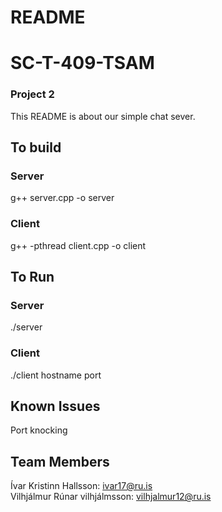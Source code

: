 # README
# SC-T-409-TSAM
### Project 2
This README is about our simple chat sever.  

## To build
### Server  
g++ server.cpp -o server  
### Client  
g++ -pthread client.cpp -o client  
## To Run  
### Server
./server  
### Client
./client hostname port


## Known Issues
Port knocking

## Team Members
Ívar Kristinn Hallsson: ivar17@ru.is  
Vilhjálmur Rúnar vilhjálmsson: vilhjalmur12@ru.is  
